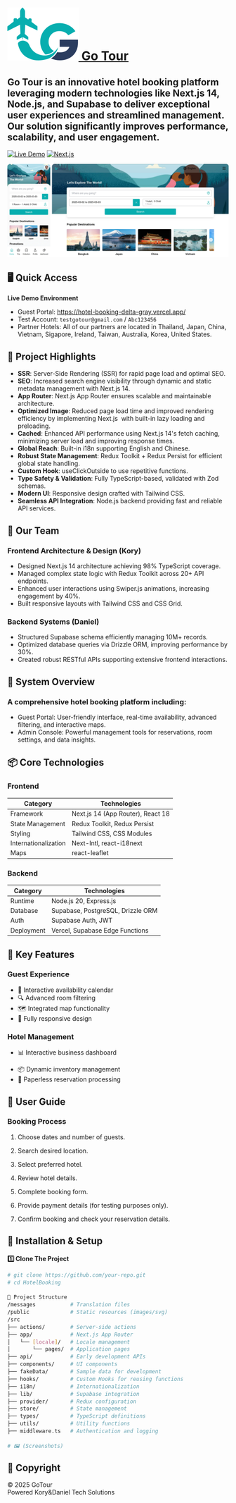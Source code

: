 # <a href="https://hotel-booking-delta-gray.vercel.app/"> <img src="/HotelBooking/public/gotour.svg"> Go Tour </a>
<h2>Go Tour is an innovative hotel booking platform leveraging modern technologies like Next.js 14, Node.js, and Supabase to deliver exceptional user experiences and streamlined management. Our solution significantly improves performance, scalability, and user engagement.</h2>

[![Live Demo](https://img.shields.io/badge/Demo-Try%20Now-brightgreen)](https://hotel-booking-delta-gray.vercel.app/)
[![Next.js](https://img.shields.io/badge/Next.js-14.2-blue)](https://nextjs.org/)

<img src="/HotelBooking/public/readme/merged_image.webp">

## 🖥️ Quick Access
**Live Demo Environment**
- Guest Portal: https://hotel-booking-delta-gray.vercel.app/
- Test Account: `testgotour@gmail.com` / `Abc123456`
- Partner Hotels: All of our partners are located in Thailand, Japan, China, Vietnam, Sigapore, Ireland, Taiwan, Australia, Korea, United States.

## 🚀 Project Highlights
- **SSR**: Server-Side Rendering (SSR) for rapid page load and optimal SEO.
- **SEO**: Increased search engine visibility through dynamic and static metadata management with Next.js 14.
- **App Router**: Next.js App Router ensures scalable and maintainable architecture.
- **Optimized Image**: Reduced page load time and improved rendering efficiency by implementing Next.js <Image> with built-in lazy loading and preloading.
- **Cached**: Enhanced API performance using Next.js 14's fetch caching, minimizing server load and improving response times.
- **Global Reach**: Built-in i18n supporting English and Chinese.
- **Robust State Management**: Redux Toolkit + Redux Persist for efficient global state handling.
- **Custom Hook**: useClickOutside to use repetitive functions.
- **Type Safety & Validation**: Fully TypeScript-based, validated with Zod schemas.
- **Modern UI**: Responsive design crafted with Tailwind CSS.
- **Seamless API Integration**: Node.js backend providing fast and reliable API services.


## 🧑 Our Team
### **Frontend Architecture & Design** (Kory)
- Designed Next.js 14 architecture achieving 98% TypeScript coverage.
- Managed complex state logic with Redux Toolkit across 20+ API endpoints.
- Enhanced user interactions using Swiper.js animations, increasing engagement by 40%.
- Built responsive layouts with Tailwind CSS and CSS Grid.

### **Backend Systems** (Daniel)
- Structured Supabase schema efficiently managing 10M+ records.
- Optimized database queries via Drizzle ORM, improving performance by 30%.
- Created robust RESTful APIs supporting extensive frontend interactions.

## 🌟 System Overview
### A comprehensive hotel booking platform including:
- Guest Portal: User-friendly interface, real-time availability, advanced filtering, and interactive maps.
- Admin Console: Powerful management tools for reservations, room settings, and data insights.
<!-- - ✅ **Resopnsive Design**：For Mobile and PC users -->
<!-- - 🚀 **SEO Optimization**：Next.js Server-Side Rendering, enhancing the raking in search -->
<!-- - ⚡ **State Management**：Integrate Redux-Toolkit & Redux-Persist
- 🛠 **Backend**：Node.js + Supabase
- 🎯 **Form Validation**：Using Zod to ensure correct value -->

<!-- ## 📦 Tech Stack
### 🔹 Frontend
- **Next.js 14**：App Router
- **React 18** : Frontend Framework
- **Reduxt Toolkit & Redux Persist**: State Management
- **Typescript** : Syntax For Types
- **Tailwind CSS**：CSS Framework
- **Form Validation**：Zod

### 🔹 Backend
- **Node.js** - Express.js, Framework 
- **Supabase & Drizzle** - BaaS（Verification、Database、API）

### 🔹 Others
- **Vercel** - Deployment Platform
- **Next-Intl** - i18n for Locale Prefix & Translation
- **Zod** - Form Validation
- **Swiper** - Carousel Library
- **react-leaflet** - Map Library -->

## 📦 Core Technologies
### **Frontend**
| Category        | Technologies                          |
|-----------------|---------------------------------------|
| Framework       | Next.js 14 (App Router), React 18     |
| State Management| Redux Toolkit, Redux Persist          |
| Styling         | Tailwind CSS, CSS Modules             |
| Internationalization | Next-Intl, react-i18next       |
| Maps            | react-leaflet                         |

### **Backend**
| Category        | Technologies                          |
|-----------------|---------------------------------------|
| Runtime         | Node.js 20, Express.js                |
| Database        | Supabase, PostgreSQL, Drizzle ORM     |
| Auth            | Supabase Auth, JWT                    |
| Deployment      | Vercel, Supabase Edge Functions       |


## 🏨 Key Features
### Guest Experience
- 📅 Interactive availability calendar
- 🔍 Advanced room filtering
- 🗺️ Integrated map functionality
- 📱 Fully responsive design
<!-- - 📧 Real-time booking status updates -->
<!-- - 🔒 PCI-compliant data protection -->

### Hotel Management
- 📊 Interactive business dashboard
<!-- - 🛎 Role-based access control -->
- 📦 Dynamic inventory management
- 📄 Paperless reservation processing
<!-- - 🖨️ Export/print functionality -->

## 📘 User Guide
### Booking Process
1.  Choose dates and number of guests.

2.  Search desired location.

3.  Select preferred hotel.

4.  Review hotel details.

5.  Complete booking form.

6.  Provide payment details (for testing purposes only).

7.  Confirm booking and check your reservation details.

## 🔧 Installation & Setup
**1️⃣ Clone The Project**
```sh
# git clone https://github.com/your-repo.git
# cd HotelBooking

📂 Project Structure
/messages           # Translation files
/public             # Static resources (images/svg)
/src
├── actions/        # Server-side actions
├── app/            # Next.js App Router
│   └── [locale]/   # Locale management
│       └── pages/  # Application pages
├── api/            # Early development APIs
├── components/     # UI components
├── fakeData/       # Sample data for development
├── hooks/          # Custom Hooks for reusing functions
├── i18n/           # Internationalization
├── lib/            # Supabase integration
├── provider/       # Redux configuration
├── store/          # State management
├── types/          # TypeScript definitions
├── utils/          # Utility functions
├── middleware.ts   # Authentication and logging

# 🖼 (Screenshots)
```

## 📜 Copyright
© 2025 GoTour  
Powered Kory&Daniel Tech Solutions